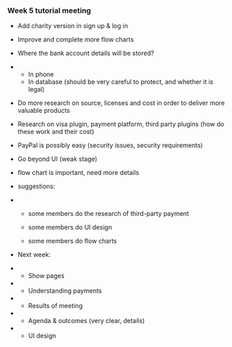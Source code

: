 ### Week 5 tutorial meeting

- Add charity version in sign up & log in
- Improve and complete more flow charts



- Where the bank account details will be stored?

- - In phone

  * In database (should be very careful to protect, and whether it is legal)



- Do more research on source, licenses  and cost in order to deliver more valuable products

- Research on visa plugin, payment platform, third party plugins (how do these work and their cost)

- PayPal is possibly easy (security issues, security requirements)



- Go beyond UI (weak stage)

- flow chart is important, need more details



- suggestions: 

- - some members do the research of third-party payment 

  - some members do UI design
  - some members do flow charts



- Next week:
- - Show pages
- - Understanding payments
- - Results of meeting
- - Agenda & outcomes (very clear, details)
- - UI design



